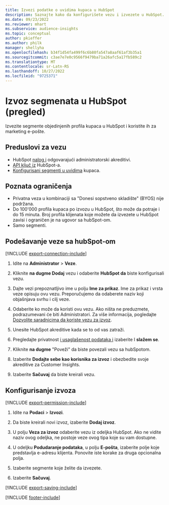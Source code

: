 ```yaml
---
title: Izvezi podatke o uvidima kupaca u HubSpot
description: Saznajte kako da konfigurišete vezu i izvezete u HubSpot.
ms.date: 09/23/2022
ms.reviewer: mhart
ms.subservice: audience-insights
ms.topic: conceptual
author: pkieffer
ms.author: philk
manager: shellyha
ms.openlocfilehash: b34f1d54fa499f6c6b80fa547a8aaf61af3b35a1
ms.sourcegitcommit: c3ae7e7e0c9566f9479ba71a26afc5a17fb589c2
ms.translationtype: MT
ms.contentlocale: sr-Latn-RS
ms.lasthandoff: 10/27/2022
ms.locfileid: "9725371"
---
```

# <a name="export-segments-to-hubspot-preview"></a>Izvoz segmenata u HubSpot (pregled)

Izvezite segmente objedinjenih profila kupaca u HubSpot i koristite ih za marketing e-pošte.

## <a name="prerequisites-for-a-connection"></a>Preduslovi za vezu

- HubSpot [nalog i](https://www.hubspot.com/) odgovarajući administratorski akreditivi.
- [API ključ iz](https://knowledge.hubspot.com/Integrations/How-do-I-get-my-HubSpot-API-key) HubSpot-a.
- [Konfigurisani segmenti u uvidima](segments.md) kupaca.

## <a name="known-limitations"></a>Poznata ograničenja

- Privatna veza u kombinaciji sa "Donesi sopstveno skladište" (BYOS) nije podržana.
- Do 100'000 profila kupaca po izvozu u HubSpot, što može da potraje i do 15 minuta. Broj profila klijenata koje možete da izvezete u HubSpot zavisi i ograničen je na ugovor sa hubSpot-om.
- Samo segmenti.

## <a name="set-up-connection-to-hubspot"></a>Podešavanje veze sa hubSpot-om

[!INCLUDE [export-connection-include](includes/export-connection-admn.md)]

1. Idite na **Administrator** > **Veze**.

1. Kliknite **na dugme Dodaj** vezu i odaberite **HubSpot da** biste konfigurisali vezu.

1. Dajte vezi prepoznatljivo ime u polju **Ime za prikaz**. Ime za prikaz i vrsta veze opisuju ovu vezu. Preporučujemo da odaberete naziv koji objašnjava svrhu i cilj veze.

1. Odaberite ko može da koristi ovu vezu. Ako ništa ne preduzmete, podrazumevani će biti Administratori. Za više informacija, pogledajte [Dozvolite saradnicima da koriste vezu za izvoz](connections.md#allow-contributors-to-use-a-connection-for-exports).

1. Unesite HubSpot akreditive kada se to od vas zatraži.

1. Pregledajte privatnost [i usaglašenost podataka i](connections.md#data-privacy-and-compliance) izaberite I **slažem se**.

1. Kliknite **na dugme** "Poveži" da biste povezali vezu sa hubSpotom.

1. Izaberite **Dodajte sebe kao korisnika za izvoz** i obezbedite svoje akreditive za Customer Insights.

1. Izaberite **Sačuvaj** da biste kreirali vezu.

## <a name="configure-an-export"></a>Konfigurisanje izvoza

[!INCLUDE [export-permission-include](includes/export-permission.md)]

1. Idite na **Podaci** > **Izvozi**.

1. Da biste kreirali novi izvoz, izaberite **Dodaj izvoz**.

1. U polju **Veza za izvoz** odaberite vezu iz odeljka HubSpot. Ako ne vidite naziv ovog odeljka, ne postoje veze ovog tipa koje su vam dostupne.

1. U odeljku **Podudaranje podataka**, u polju **E-pošta**, izaberite polje koje predstavlja e-adresu klijenta. Ponovite iste korake za druga opcionalna polja.

1. Izaberite segmente koje želite da izvezete.

1. Izaberite **Sačuvaj**.

[!INCLUDE [export-saving-include](includes/export-saving.md)]

[!INCLUDE [footer-include](includes/footer-banner.md)]
